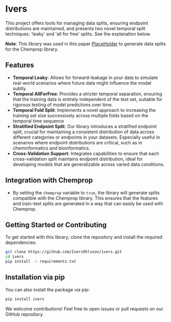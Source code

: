 # Ivers


This project offers tools for managing data splits, ensuring endpoint distributions are maintained, and presents two novel temporal split techniques: 'leaky' and 'all for free' splits. See the explanation below. 

**Note**: This library was used in this paper [PlaceHolder](https://github.com/IversOhlsson/ivers) to generate data splits for the Chemprop library.

## Features
  - **Temporal Leaky**: Allows for forward-leakage in your data to simulate real-world scenarios where future data might influence the model subtly.
  - **Temporal AllForFree**: Provides a stricter temporal separation, ensuring that the training data is entirely independent of the test set, suitable for rigorous testing of model predictions over time.
  - **Temporal Fold Split**: Implements a novel approach to increasing the training set size successively across multiple folds based on the temporal time sequence
  - **Stratified Endpoint Split**: Our library introduces a stratified endpoint split, crucial for maintaining a consistent distribution of data across different categories or endpoints in your datasets. Especially useful in scenarios where endpoint distributions are critical, such as in cheminformatics and bioinformatics.
  - **Cross-Validation Support**: Integrates capabilities to ensure that each cross-validation split maintains endpoint distribution, ideal for developing models that are generalizable across varied data conditions.

## Integration with Chemprop

- By setting the `chemprop` variable to `true`, the library will generate splits compatible with the Chemprop library. This ensures that the features and train-test splits are generated in a way that can easily be used with Chemprop.

## Getting Started or Contributing

To get started with this library, clone the repository and install the required dependencies:

```bash
git clone https://github.com/IversOhlsson/ivers.git
cd ivers
pip install -r requirements.txt
```

## Installation via pip
You can also install the package via pip:
```bash
pip install ivers
```
We welcome contributions! Feel free to open issues or pull requests on our GitHub repository.

